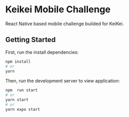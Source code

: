 
# Keikei Mobile Challenge
React Native based mobile challenge builded for KeiKei.

  

## Getting Started
First, run the install dependencies:

```bash
npm install
# or
yarn
```
Then, run the development server to view application:
```bash
npm  run start
# or
yarn start
# or
yarn expo start
```
